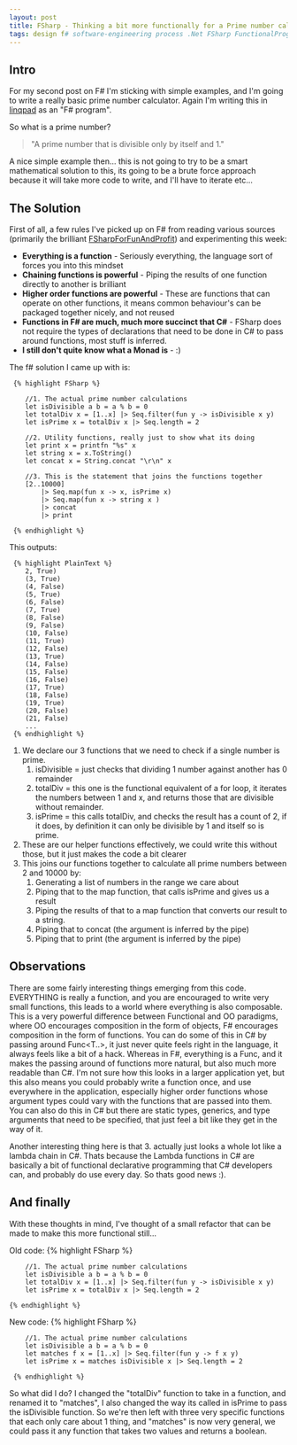 ```yaml
---
layout: post
title: FSharp - Thinking a bit more functionally for a Prime number calculator
tags: design f# software-engineering process .Net FSharp FunctionalProgramming
---
```


## Intro
For my second post on F# I'm sticking with simple examples, and I'm going to write a really basic prime number calculator. Again I'm writing this in [linqpad](https://www.linqpad.net/) as an "F# program".

So what is a prime number?

> "A prime number that is divisible only by itself and 1."

A nice simple example then... this is not going to try to be a smart mathematical solution to this, its going to be a brute force approach because it will take more code to write, and I'll have to iterate etc...

## The Solution
First of all, a few rules I've picked up on F# from reading various sources (primarily the brilliant [FSharpForFunAndProfit](https://fsharpforfunandprofit.com)) and experimenting this week:

* **Everything is a function** - Seriously everything, the language sort of forces you into this mindset
* **Chaining functions is powerful** - Piping the results of one function directly to another is brilliant
* **Higher order functions are powerful** - These are functions that can operate on other functions, it means common behaviour's can be packaged together nicely, and not reused
* **Functions in F# are much, much more succinct that C#** - FSharp does not require the types of declarations that need to be done in C# to pass around functions, most stuff is inferred.
* **I still don't quite know what a Monad is** - :)

The f# solution I came up with is:

     {% highlight FSharp %}

        //1. The actual prime number calculations
        let isDivisible a b = a % b = 0
        let totalDiv x = [1..x] |> Seq.filter(fun y -> isDivisible x y) 
        let isPrime x = totalDiv x |> Seq.length = 2

        //2. Utility functions, really just to show what its doing
        let print x = printfn "%s" x
        let string x = x.ToString()
        let concat x = String.concat "\r\n" x

        //3. This is the statement that joins the functions together
        [2..10000] 
            |> Seq.map(fun x -> x, isPrime x) 
            |> Seq.map(fun x -> string x ) 
            |> concat 
            |> print

     {% endhighlight %}

This outputs:

     {% highlight PlainText %}
        2, True)
        (3, True)
        (4, False)
        (5, True)
        (6, False)
        (7, True)
        (8, False)
        (9, False)
        (10, False)
        (11, True)
        (12, False)
        (13, True)
        (14, False)
        (15, False)
        (16, False)
        (17, True)
        (18, False)
        (19, True)
        (20, False)
        (21, False)
        ...
     {% endhighlight %}

1. We declare our 3 functions that we need to check if a single number is prime.
    1. isDivisible = just checks that dividing 1 number against another has 0 remainder
    2. totalDiv = this one is the functional equivalent of a for loop, it iterates the numbers between 1 and x, and returns those that are divisible without remainder.
    3. isPrime = this calls totalDiv, and checks the result has a count of 2, if it does, by definition it can only be divisible by 1 and itself so is prime.
2. These are our helper functions effectively, we could write this without those, but it just makes the code a bit clearer
3. This joins our functions together to calculate all prime numbers between 2 and 10000 by:
    1. Generating a list of numbers in the range we care about
    2. Piping that to the map function, that calls isPrime and gives us a result
    3. Piping the results of that to a map function that converts our result to a string.
    4. Piping that to concat (the argument is inferred by the pipe)
    5. Piping that to print (the argument is inferred by the pipe)

## Observations
There are some fairly interesting things emerging from this code. EVERYTHING is really a function, and you are encouraged to write very small functions, this leads to a world where everything is also composable. This is a very powerful difference between Functional and OO paradigms, where OO encourages composition in the form of objects, F# encourages composition in the form of functions. You can do some of this in C# by passing around Func<T..>, it just never quite feels right in the language, it always feels like a bit of a hack. Whereas in F#, everything is a Func, and it makes the passing around of functions more natural, but also much more readable than C#. I'm not sure how this looks in a larger application yet, but this also means you could probably write a function once, and use everywhere in the application, especially higher order functions whose argument types could vary with the functions that are passed into them. You can also do this in C# but there are static types, generics, and type arguments that need to be specified, that just feel a bit like they get in the way of it.

Another interesting thing here is that 3. actually just looks a whole lot like a lambda chain in C#. Thats because the Lambda functions in C# are basically a bit of functional declarative programming that C# developers can, and probably do use every day. So thats good news :).

## And finally

With these thoughts in mind, I've thought of a small refactor that can be made to make this more functional still...

Old code:
    {% highlight FSharp %}

        //1. The actual prime number calculations
        let isDivisible a b = a % b = 0
        let totalDiv x = [1..x] |> Seq.filter(fun y -> isDivisible x y) 
        let isPrime x = totalDiv x |> Seq.length = 2
    
    {% endhighlight %}

New code:
     {% highlight FSharp %}

        //1. The actual prime number calculations
        let isDivisible a b = a % b = 0
        let matches f x = [1..x] |> Seq.filter(fun y -> f x y) 
        let isPrime x = matches isDivisible x |> Seq.length = 2

     {% endhighlight %}

So what did I do? I changed the "totalDiv" function to take in a function, and renamed it to "matches", I also changed the way its called in isPrime to pass the isDivisible function. So we're then left with three very specific functions that each only care about 1 thing, and "matches" is now very general, we could pass it any function that takes two values and returns a boolean.








